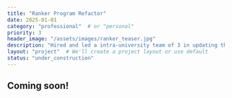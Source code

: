 ```yaml
---
title: "Ranker Program Refactor"
date: 2025-01-01
category: "professional"  # or "personal"
priority: 3
header_image: "/assets/images/ranker_teaser.jpg"
description: "Hired and led a intra-university team of 3 in updating the Amboseli Baboon Lab's 'Ranker' Program."
layout: "project"  # We'll create a project layout or use default
status: "under_construction"
---
```

## Coming soon!
